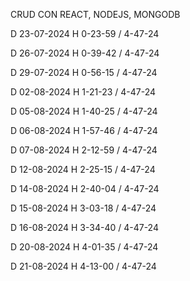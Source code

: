 CRUD CON REACT, NODEJS, MONGODB

D 23-07-2024 H 0-23-59 / 4-47-24

D 26-07-2024 H 0-39-42 / 4-47-24

D 29-07-2024 H 0-56-15 / 4-47-24

D 02-08-2024 H 1-21-23 / 4-47-24

D 05-08-2024 H 1-40-25 / 4-47-24

D 06-08-2024 H 1-57-46 / 4-47-24

D 07-08-2024 H 2-12-59 / 4-47-24

D 12-08-2024 H 2-25-15 / 4-47-24

D 14-08-2024 H 2-40-04 / 4-47-24

D 15-08-2024 H 3-03-18 / 4-47-24

D 16-08-2024 H 3-34-40 / 4-47-24

D 20-08-2024 H 4-01-35 / 4-47-24

D 21-08-2024 H 4-13-00 / 4-47-24
